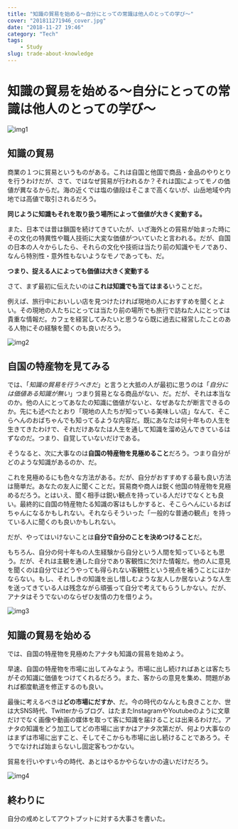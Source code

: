 ```yaml
---
title: "知識の貿易を始める〜自分にとっての常識は他人のとっての学び〜"
cover: "201811271946_cover.jpg"
date: "2018-11-27 19:46"
category: "Tech"
tags:
    - Study
slug: trade-about-knowledge
---
```


# 知識の貿易を始める〜自分にとっての常識は他人のとっての学び〜

![img1](./201811271946_1.jpg)
## 知識の貿易

商業の１つに貿易というものがある。これは自国と他国で商品・金品のやりとりを行うわけだが、さて、ではなぜ貿易が行われるか？それは国によってモノの価値が異なるからだ。海の近くでは塩の値段はそこまで高くないが、山岳地域や内地では高値で取引されるだろう。

**同じように知識もそれを取り扱う場所によって価値が大きく変動する。**

また、日本では昔は鎖国を続けてきていたが、いざ海外との貿易が始まった時にその文化の特異性や職人技術に大変な価値がついていたと言われる。だが、自国の日本の人々からしたら、それらの文化や技術は当たり前の知識やモノであり、なんら特別性・意外性もないようなモノであっても、だ。

**つまり、捉える人によっても価値は大きく変動する**

さて、まず最初に伝えたいのは**これは知識でも当てはまる**いうことだ。

例えば、旅行中においしい店を見つけたければ現地の人におすすめを聞くとよい。その現地の人たちにとっては当たり前の場所でも旅行で訪ねた人にとっては貴重な情報だ。カフェを経営してみたいと思うなら既に過去に経営したことのある人物にその経験を聞くのも良いだろう。


![img2](./201811271946_2.jpg)

## 自国の特産物を見てみる

では、「*知識の貿易を行うべきだ*」と言うと大抵の人が最初に思うのは「*自分には価値ある知識が無い*」つまり貿易となる商品がない、だ。だが、それは本当なのか。他の人にとってあなたの知識に価値がないと、なぜあなたが断言できるのか。先にも述べたとおり「現地の人たちが知っている美味しい店」なんて、そこらへんのおばちゃんでも知ってるような内容だ。既にあなたは何十年もの人生を生きてきたわけで、それだけあなたは人生を通して知識を溜め込んできているはずなのだ。つまり、自覚していないだけである。

そうなると、次に大事なのは**自国の特産物を見極めること**だろう。つまり自分がどのような知識があるのか、だ。

これを見極めるにも色々な方法がある。だが、自分がおすすめする最も良い方法は簡単だ。あなたの友人に聞くことだ。貿易商や商人は鋭く他国の特産物を見極めるだろう。とはいえ、聞く相手は鋭い観点を持っている人だけでなくとも良い。最終的に自国の特産物たる知識の客はもしかすると、そこらへんにいるおばちゃんになるかもしれない。それならそういった「一般的な普通の観点」を持っている人に聞くのも良いかもしれない。

だが、やってはいけないことは**自分で自分のことを決めつけること**だ。

もちろん、自分の何十年もの人生経験から自分という人間を知っているとも思う。だが、それは主観を通した自分であり客観性に欠けた情報だ。他の人に意見を聞くのは自分ではどうやっても得られない客観性という視点を補うことにほかならない。もし、それしきの知識を出し惜しむような友人しか居ないような人生を送ってきている人は残念ながら頑張って自分で考えてもらうしかない。だが、アナタはそうでないのならぜひ友情の力を借りよう。

![img3](./201811271946_3.jpg)

## 知識の貿易を始める

では、自国の特産物を見極めたアナタも知識の貿易を始めよう。

早速、自国の特産物を市場に出してみなよう。市場に出し続ければあとは客たちがその知識に価値をつけてくれるだろう。また、客からの意見を集め、問題があれば都度軌道を修正するのも良い。

最後に考えるべきは**どの市場にだすか**、だ。今の時代のなんとも良きことか、世は大SNS時代、Twitterからブログ、はたまたInstagramやYoutubeのように文章だけでなく画像や動画の媒体を取って客に知識を届けることは出来るわけだ。アナタの知識をどう加工してどの市場に出すかはアナタ次第だが、何より大事なのはまずは市場に出すこと、そしてそこからも市場に出し続けることであろう。そうでなければ始まらないし固定客もつかない。

貿易を行いやすい今の時代、あとはやるかやらないかの違いだけだろう。

![img4](./201811271946_4.jpg)

## 終わりに

自分の戒めとしてアウトプットに対する大事さを書いた。
